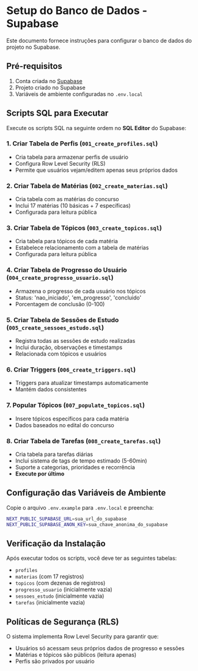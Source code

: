 # Setup do Banco de Dados - Supabase

Este documento fornece instruções para configurar o banco de dados do projeto no Supabase.

## Pré-requisitos

1. Conta criada no [Supabase](https://supabase.com/)
2. Projeto criado no Supabase
3. Variáveis de ambiente configuradas no `.env.local`

## Scripts SQL para Executar

Execute os scripts SQL na seguinte ordem no **SQL Editor** do Supabase:

### 1. Criar Tabela de Perfis (`001_create_profiles.sql`)
- Cria tabela para armazenar perfis de usuário
- Configura Row Level Security (RLS)
- Permite que usuários vejam/editem apenas seus próprios dados

### 2. Criar Tabela de Matérias (`002_create_materias.sql`)
- Cria tabela com as matérias do concurso
- Inclui 17 matérias (10 básicas + 7 específicas)
- Configurada para leitura pública

### 3. Criar Tabela de Tópicos (`003_create_topicos.sql`)
- Cria tabela para tópicos de cada matéria
- Estabelece relacionamento com a tabela de matérias
- Configurada para leitura pública

### 4. Criar Tabela de Progresso do Usuário (`004_create_progresso_usuario.sql`)
- Armazena o progresso de cada usuário nos tópicos
- Status: 'nao_iniciado', 'em_progresso', 'concluido'
- Porcentagem de conclusão (0-100)

### 5. Criar Tabela de Sessões de Estudo (`005_create_sessoes_estudo.sql`)
- Registra todas as sessões de estudo realizadas
- Inclui duração, observações e timestamps
- Relacionada com tópicos e usuários

### 6. Criar Triggers (`006_create_triggers.sql`)
- Triggers para atualizar timestamps automaticamente
- Mantém dados consistentes

### 7. Popular Tópicos (`007_populate_topicos.sql`)
- Insere tópicos específicos para cada matéria
- Dados baseados no edital do concurso

### 8. Criar Tabela de Tarefas (`008_create_tarefas.sql`)
- Cria tabela para tarefas diárias
- Inclui sistema de tags de tempo estimado (5-60min)
- Suporte a categorias, prioridades e recorrência
- **Execute por último**

## Configuração das Variáveis de Ambiente

Copie o arquivo `.env.example` para `.env.local` e preencha:

```bash
NEXT_PUBLIC_SUPABASE_URL=sua_url_do_supabase
NEXT_PUBLIC_SUPABASE_ANON_KEY=sua_chave_anonima_do_supabase
```

## Verificação da Instalação

Após executar todos os scripts, você deve ter as seguintes tabelas:
- `profiles`
- `materias` (com 17 registros)
- `topicos` (com dezenas de registros)
- `progresso_usuario` (inicialmente vazia)
- `sessoes_estudo` (inicialmente vazia)
- `tarefas` (inicialmente vazia)

## Políticas de Segurança (RLS)

O sistema implementa Row Level Security para garantir que:
- Usuários só acessam seus próprios dados de progresso e sessões
- Matérias e tópicos são públicos (leitura apenas)
- Perfis são privados por usuário
